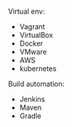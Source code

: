 Virtual env:
* Vagrant
* VirtualBox
* Docker
* VMware
* AWS
* kubernetes

Build automation:
* Jenkins
* Maven
* Gradle